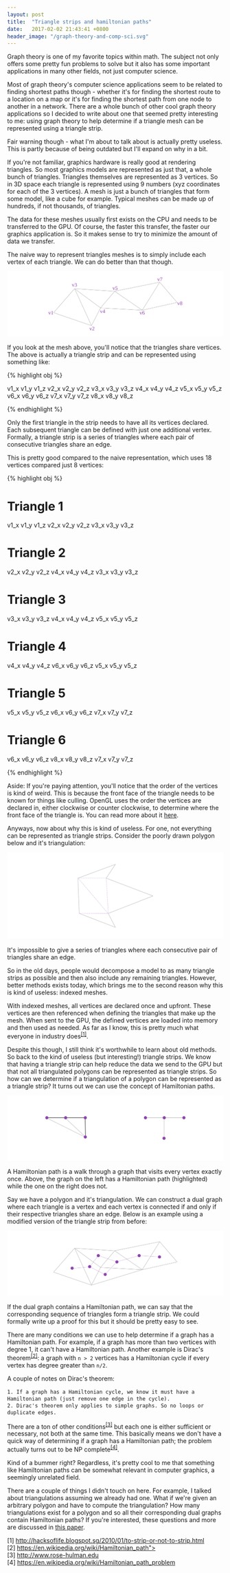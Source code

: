 ```yaml
---
layout: post
title:  "Triangle strips and hamiltonian paths"
date:   2017-02-02 21:43:41 +0800
header_image: "/graph-theory-and-comp-sci.svg"
---
```

Graph theory is one of my favorite topics within math. The subject not only offers some pretty fun problems to solve but it also has some important applications in many other fields, not just computer science.

Most of graph theory's computer science applications seem to be related to finding shortest paths though - whether it's for finding the shortest route to a location on a map or it's for finding the shortest path from one node to another in a network. There are a whole bunch of other cool graph theory applications so I decided to write about one that seemed pretty interesting to me: using graph theory to help determine if a triangle mesh can be represented using a triangle strip.

<!-- read more -->

Fair warning though - what I'm about to talk about is actually pretty useless. This is partly because of being outdated but I'll expand on why in a bit.

If you're not familiar, graphics hardware is really good at rendering triangles. So most graphics models are represented as just that, a whole bunch of triangles. Triangles themselves are represented as 3 vertices. So in 3D space each triangle is represented using 9 numbers (xyz coordinates for each of the 3 vertices). A mesh is just a bunch of triangles that form some model, like a cube for example. Typical meshes can be made up of hundreds, if not thousands, of triangles.

The data for these meshes usually first exists on the CPU and needs to be transferred to the GPU. Of course, the faster this transfer, the faster our graphics application is. So it makes sense to try to minimize the amount of data we transfer.

The naive way to represent triangles meshes is to simply include each vertex of each triangle. We can do better than that though.

![Example of a triangle strip](/assets/img/graph_theory_and_comp_sci/triangle_strip.svg)

If you look at the mesh above, you'll notice that the triangles share vertices. The above is actually a triangle strip and can be represented using something like:

{% highlight obj %}

v1_x v1_y v1_z
v2_x v2_y v2_z
v3_x v3_y v3_z
v4_x v4_y v4_z
v5_x v5_y v5_z
v6_x v6_y v6_z
v7_x v7_y v7_z
v8_x v8_y v8_z

{% endhighlight %}

Only the first triangle in the strip needs to have all its vertices declared. Each subsequent triangle can be defined with just one additional vertex. Formally, a triangle strip is a series of triangles where each pair of consecutive triangles share an edge.

This is pretty good compared to the naive representation, which uses 18 vertices compared just 8 vertices:

{% highlight obj %}

# Triangle 1
v1_x v1_y v1_z
v2_x v2_y v2_z
v3_x v3_y v3_z

# Triangle 2
v2_x v2_y v2_z
v4_x v4_y v4_z
v3_x v3_y v3_z

# Triangle 3
v3_x v3_y v3_z
v4_x v4_y v4_z
v5_x v5_y v5_z

# Triangle 4
v4_x v4_y v4_z
v6_x v6_y v6_z
v5_x v5_y v5_z

# Triangle 5
v5_x v5_y v5_z
v6_x v6_y v6_z
v7_x v7_y v7_z

# Triangle 6
v6_x v6_y v6_z
v8_x v8_y v8_z
v7_x v7_y v7_z

{% endhighlight %}

Aside: If you're paying attention, you'll notice that the order of the vertices is kind of weird. This is because the front face of the triangle needs to be known for things like culling. OpenGL uses the order the vertices are declared in, either clockwise or counter clockwise, to determine where the front face of the triangle is. You can read more about it <a traget="_blank" href="https://www.khronos.org/opengl/wiki/Face_Culling">here</a>.

Anyways, now about why this is kind of useless. For one, not everything can be represented as triangle strips. Consider the poorly drawn polygon below and it's triangulation:

![Non triangle strip polygon](/assets/img/graph_theory_and_comp_sci/polygon.svg)

It's impossible to give a series of triangles where each consecutive pair of triangles share an edge.

So in the old days, people would decompose a model to as many triangle strips as possible and then also include any remaining triangles. However, better methods exists today, which brings me to the second reason why this is kind of useless: indexed meshes.

With indexed meshes, all vertices are declared once and upfront. These vertices are then referenced when defining the triangles that make up the mesh. When sent to the GPU, the defined vertices are loaded into memory and then used as needed. As far as I know, this is pretty much what everyone in industry does<sup>[[1]](#citation-1)</sup>.

Despite this though, I still think it's worthwhile to learn about old methods. So back to the kind of useless (but interesting!) triangle strips. We know that having a triangle strip can help reduce the data we send to the GPU but that not all triangulated polygons can be represented as triangle strips. So how can we determine if a triangulation of a polygon can be represented as a triangle strip? It turns out we can use the concept of Hamiltonian paths.

![Examples of graph with and without Hamiltonian paths](/assets/img/graph_theory_and_comp_sci/graphs.svg)

A Hamiltonian path is a walk through a graph that visits every vertex exactly once. Above, the graph on the left has a Hamiltonian path (highlighted) while the one on the right does not.

Say we have a polygon and it's triangulation. We can construct a dual graph where each triangle is a vertex and each vertex is connected if and only if their respective triangles share an edge. Below is an example using a modified version of the triangle strip from before:

![Example of a triangle strip](/assets/img/graph_theory_and_comp_sci/dual.svg)

If the dual graph contains a Hamiltonian path, we can say that the corresponding sequence of triangles form a triangle strip. We could formally write up a proof for this but it should be pretty easy to see.

There are many conditions we can use to help determine if a graph has a Hamiltonian path. For example, if a graph has more than two vertices with degree 1, it can't have a Hamiltonian path. Another example is Dirac's theorem<sup>[[2]](#citation-2)</sup>: a graph with `n > 2` vertices has a Hamiltonian cycle if every vertex has degree greater than `n/2`.

A couple of notes on Dirac's theorem:

    1. If a graph has a Hamiltonian cycle, we know it must have a Hamiltonian path (just remove one edge in the cycle).
    2. Dirac's theorem only applies to simple graphs. So no loops or duplicate edges.

There are a ton of other conditions<sup>[[3]](#citation-3)</sup> but each one is either sufficient or necessary, not both at the same time. This basically means we don't have a quick way of determining if a graph has a Hamiltonian path; the problem actually turns out to be NP complete<sup>[[4]](#citation-4)</sup>.

Kind of a bummer right? Regardless, it's pretty cool to me that something like Hamiltonian paths can be somewhat relevant in computer graphics, a seemingly unrelated field.

There are a couple of things I didn't touch on here. For example, I talked about triangulations assuming we already had one. What if we're given an arbitrary polygon and have to compute the triangulation? How many triangulations exist for a polygon and so all their corresponding dual graphs contain Hamiltonian paths? If you're interested, these questions and more are discussed in <a traget="_blank" href="https://www.palfrader.org/research/misc/2011-tristrips.pdf">this paper</a>.

[1] <a name="citation-1" traget="_blank" href="http://hacksoflife.blogspot.sg/2010/01/to-strip-or-not-to-strip.html">http://hacksoflife.blogspot.sg/2010/01/to-strip-or-not-to-strip.html</a><br />
[2] <a name="citation-2" traget="_blank" href="https://en.wikipedia.org/wiki/Hamiltonian_path#Bondy.E2.80.93Chv.C3.A1tal_theorem">https://en.wikipedia.org/wiki/Hamiltonian_path"></a><br />
[3] <a name="citation-3" traget="_blank" href="http://www.rose-hulman.edu/mathjournal/archives/2000/vol1-n1/paper4/v1n1-4pd.PDF">http://www.rose-hulman.edu</a><br />
[4] <a name="citation-4" traget="_blank" href="https://en.wikipedia.org/wiki/Hamiltonian_path_problem">https://en.wikipedia.org/wiki/Hamiltonian_path_problem</a><br />
